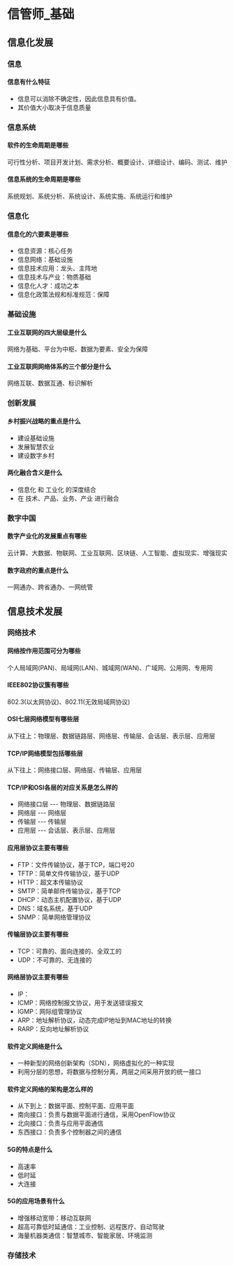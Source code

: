 

# 信管师_基础

## 信息化发展


### 信息

#### 信息有什么特征
* 信息可以消除不确定性，因此信息具有价值。
* 其价值大小取决于信息质量




### 信息系统

#### 软件的生命周期是哪些
可行性分析、项目开发计划、需求分析、概要设计、详细设计、编码、测试、维护


#### 信息系统的生命周期是哪些
系统规划、系统分析、系统设计、系统实施、系统运行和维护


### 信息化

#### 信息化的六要素是哪些
* 信息资源：核心任务
* 信息网络：基础设施
* 信息技术应用：龙头、主阵地
* 信息技术与产业：物质基础
* 信息化人才：成功之本
* 信息化政策法规和标准规范：保障


### 基础设施

#### 工业互联网的四大层级是什么
网络为基础、平台为中枢、数据为要素、安全为保障

#### 工业互联网网络体系的三个部分是什么
网络互联、数据互通、标识解析


### 创新发展

#### 乡村振兴战略的重点是什么
* 建设基础设施
* 发展智慧农业
* 建设数字乡村


#### 两化融合含义是什么
* 信息化 和 工业化 的深度结合
* 在 技术、产品、业务、产业 进行融合


### 数字中国

#### 数字产业化的发展重点有哪些
云计算、大数据、物联网、工业互联网、区块链、人工智能、虚拟现实、增强现实


#### 数字政府的重点是什么
一网通办、跨省通办、一网统管


## 信息技术发展


### 网络技术

#### 网络按作用范围可分为哪些
个人局域网(PAN)、局域网(LAN)、城域网(WAN)、广域网、公用网、专用网


#### IEEE802协议簇有哪些
802.3(以太网协议)、802.11(无效局域网协议)

#### OSI七层网络模型有哪些层
从下往上：物理层、数据链路层、网络层、传输层、会话层、表示层、应用层


#### TCP/IP网络模型包括哪些层
从下往上：网络接口层、网络层、传输层、应用层


#### TCP/IP和OSI各层的对应关系是怎么样的
* 网络接口层 --- 物理层、数据链路层
* 网络层 --- 网络层
* 传输层 --- 传输层
* 应用层 --- 会话层、表示层、应用层


#### 应用层协议主要有哪些
* FTP：文件传输协议，基于TCP，端口号20
* TFTP：简单文件传输协议，基于UDP
* HTTP：超文本传输协议
* SMTP：简单邮件传输协议，基于TCP
* DHCP：动态主机配置协议，基于UDP
* DNS：域名系统，基于UDP
* SNMP：简单网络管理协议

#### 传输层协议主要有哪些
* TCP：可靠的、面向连接的、全双工的
* UDP：不可靠的、无连接的


#### 网络层协议主要有哪些
* IP：
* ICMP：网络控制报文协议，用于发送错误报文
* IGMP：网际组管理协议
* ARP：地址解析协议，动态完成IP地址到MAC地址的转换
* RARP：反向地址解析协议


#### 软件定义网络是什么
* 一种新型的网络创新架构（SDN），网络虚拟化的一种实现
* 利用分层的思想，将数据与控制分离，两层之间采用开放的统一接口


#### 软件定义网络的架构是怎么样的
* 从下到上：数据平面、控制平面、应用平面
* 南向接口：负责与数据平面进行通信，采用OpenFlow协议
* 北向接口：负责与应用平面通信
* 东西接口：负责多个控制器之间的通信


#### 5G的特点是什么
* 高速率
* 低时延
* 大连接


#### 5G的应用场景有什么
* 增强移动宽带：移动互联网
* 超高可靠低时延通信：工业控制、远程医疗、自动驾驶
* 海量机器类通信：智慧城市、智能家居、环境监测

### 存储技术